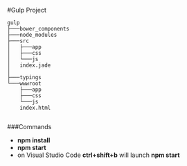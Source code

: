 
#Gulp Project

```
gulp
├───bower_components
├───node_modules
├───src
│   ├───app
│   ├───css
│   └───js
│   index.jade
│
├───typings
└───wwwroot
    ├───app
    ├───css
    └───js
    index.html
    
```
    
###Commands

* **npm install**
* **npm start**
* on Visual Studio Code **ctrl+shift+b** will launch **npm start**

    
    
        
    
    
    